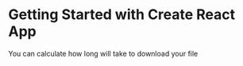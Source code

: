 # Getting Started with Create React App

You can calculate how long will take to download your file
